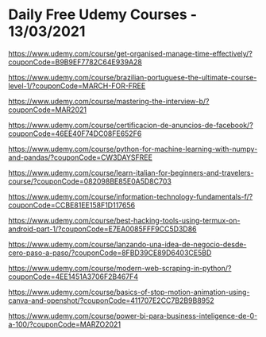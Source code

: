 # Daily Free Udemy Courses - 13/03/2021

https://www.udemy.com/course/get-organised-manage-time-effectively/?couponCode=B9B9EF7782C64E939A28
https://www.udemy.com/course/brazilian-portuguese-the-ultimate-course-level-1/?couponCode=MARCH-FOR-FREE
https://www.udemy.com/course/mastering-the-interview-b/?couponCode=MAR2021
https://www.udemy.com/course/certificacion-de-anuncios-de-facebook/?couponCode=46EE40F74DC08FE652F6
https://www.udemy.com/course/python-for-machine-learning-with-numpy-and-pandas/?couponCode=CW3DAYSFREE
https://www.udemy.com/course/learn-italian-for-beginners-and-travelers-course/?couponCode=082098BE85E0A5D8C703
https://www.udemy.com/course/information-technology-fundamentals-f/?couponCode=CCBE81EE158F1D117656
https://www.udemy.com/course/best-hacking-tools-using-termux-on-android-part-1/?couponCode=E7EA0085FFF9CC5D3D86
https://www.udemy.com/course/lanzando-una-idea-de-negocio-desde-cero-paso-a-paso/?couponCode=8FBD39CE89D6403CE5BD
https://www.udemy.com/course/modern-web-scraping-in-python/?couponCode=4EE1451A3706F2B467F4
https://www.udemy.com/course/basics-of-stop-motion-animation-using-canva-and-openshot/?couponCode=411707E2CC7B2B9B8952
https://www.udemy.com/course/power-bi-para-business-inteligence-de-0-a-100/?couponCode=MARZO2021
